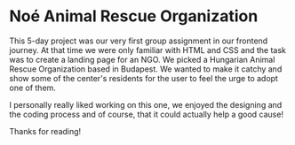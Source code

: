 # Noé Animal Rescue Organization

This 5-day project was our very first group assignment in our frontend journey.
At that time we were only familiar with HTML and CSS and the task was to create a landing page for an NGO. We picked a Hungarian Animal Rescue Organization based in Budapest.
We wanted to make it catchy and show some of the center's residents for the user to feel the urge to adopt one of them.

I personally really liked working on this one, we enjoyed the designing and the coding process and of course, that it could actually help a good cause!

Thanks for reading!
